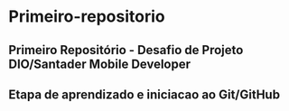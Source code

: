 # Primeiro-repositorio
## Primeiro Repositório - Desafio de Projeto DIO/Santader Mobile Developer 
## Etapa de aprendizado e iniciacao ao Git/GitHub
